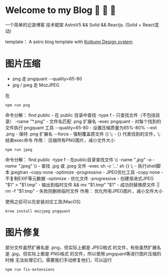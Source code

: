 # Welcome to my Blog 🚀 🚀 🚀

一个简单的记录博客
技术框架 AstroV5 && Solid && Reactjs.
(Solid + React混动)

template：
A astro blog template with [Koibumi Design system](https://github.com/koibumi-design)

# 图片压缩
- png 走 pngquant --quality=65-80
- jpg / jpeg 走 MozJPEG

在

```shell
npm run png
```
命令分解：
    find public - 在 public 目录中查找
    -type f - 只查找文件（不包括目录）
    -name "*.png" - 文件名匹配 .png 扩展名
    -exec pngquant - 对每个找到的文件执行 pngquant 工具
    --quality=65-80 - 设置压缩质量为65%-80%
    --ext .png - 保持 .png 扩展名
    --force - 强制覆盖原文件
    {} \\; - {} 代表找到的文件，\\; 结束exec命令
作用： 压缩所有PNG图片，减小文件大小

```shell
npm run jpeg
```
命令分解：
find public -type f - 在public目录查找文件
\\( -name "*.jpg" -o -name "*.jpeg" \\) - 查找 .jpg 或 .jpeg 文件
-exec sh -c '...' sh {} \\; - 执行shell脚本
jpegtran -copy none -optimize -progressive - JPEG优化工具
-copy none - 不复制EXIF等元数据
-optimize - 优化文件
-progressive - 创建渐进式JPEG
"$1" > "$1.tmp" - 输出到临时文件
&& mv "$1.tmp" "$1" - 成功则替换原文件
|| rm -f "$1.tmp" - 失败则删除临时文件
作用： 优化所有JPEG图片，减小文件大小

使用之前可以先安装对应工具(MacOS)

```shell
brew install mozjpeg pngquant
```

# 图片修复
部分文件虽然扩展名是 .png，但实际上都是 JPEG格式 的文件，有些虽然扩展名是 .jpg，但实际上都是 PNG格式 的文件，所以使用 pngquant等进行图片压缩的时候 无法处理它们，需要我们手动修复他们，可以运行

```shell
npm run fix-extensions
```


